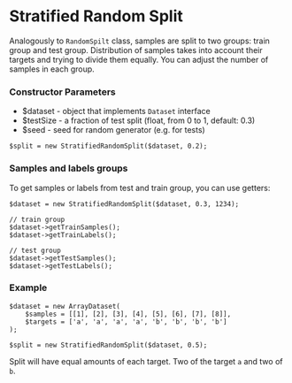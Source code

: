 # Stratified Random Split

Analogously to `RandomSpilt` class, samples are split to two groups: train group and test group.
Distribution of samples takes into account their targets and trying to divide them equally.
You can adjust the number of samples in each group.

### Constructor Parameters

* $dataset - object that implements `Dataset` interface
* $testSize - a fraction of test split (float, from 0 to 1, default: 0.3)
* $seed - seed for random generator (e.g. for tests)

```
$split = new StratifiedRandomSplit($dataset, 0.2);
```

### Samples and labels groups

To get samples or labels from test and train group, you can use getters:

```
$dataset = new StratifiedRandomSplit($dataset, 0.3, 1234);

// train group
$dataset->getTrainSamples();
$dataset->getTrainLabels();

// test group
$dataset->getTestSamples();
$dataset->getTestLabels();
```

### Example

```
$dataset = new ArrayDataset(
    $samples = [[1], [2], [3], [4], [5], [6], [7], [8]],
    $targets = ['a', 'a', 'a', 'a', 'b', 'b', 'b', 'b']
);

$split = new StratifiedRandomSplit($dataset, 0.5);
```

Split will have equal amounts of each target. Two of the target `a` and two of `b`.
